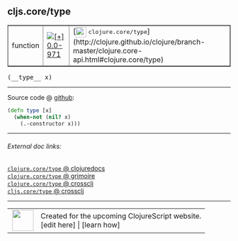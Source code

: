 ## cljs.core/type



 <table border="1">
<tr>
<td>function</td>
<td><a href="https://github.com/cljsinfo/cljs-api-docs/tree/0.0-971"><img valign="middle" alt="[+] 0.0-971" title="Added in 0.0-971" src="https://img.shields.io/badge/+-0.0--971-lightgrey.svg"></a> </td>
<td>
[<img height="24px" valign="middle" src="http://i.imgur.com/1GjPKvB.png"> <samp>clojure.core/type</samp>](http://clojure.github.io/clojure/branch-master/clojure.core-api.html#clojure.core/type)
</td>
</tr>
</table>


 <samp>
(__type__ x)<br>
</samp>

---







Source code @ [github](https://github.com/clojure/clojurescript/blob/r2138/src/cljs/cljs/core.cljs#L127-L129):

```clj
(defn type [x]
  (when-not (nil? x)
    (.-constructor x)))
```

<!--
Repo - tag - source tree - lines:

 <pre>
clojurescript @ r2138
└── src
    └── cljs
        └── cljs
            └── <ins>[core.cljs:127-129](https://github.com/clojure/clojurescript/blob/r2138/src/cljs/cljs/core.cljs#L127-L129)</ins>
</pre>

-->

---



###### External doc links:

[`clojure.core/type` @ clojuredocs](http://clojuredocs.org/clojure.core/type)<br>
[`clojure.core/type` @ grimoire](http://conj.io/store/v1/org.clojure/clojure/1.7.0-beta3/clj/clojure.core/type/)<br>
[`clojure.core/type` @ crossclj](http://crossclj.info/fun/clojure.core/type.html)<br>
[`cljs.core/type` @ crossclj](http://crossclj.info/fun/cljs.core.cljs/type.html)<br>

---

 <table>
<tr><td>
<img valign="middle" align="right" width="48px" src="http://i.imgur.com/Hi20huC.png">
</td><td>
Created for the upcoming ClojureScript website.<br>
[edit here] | [learn how]
</td></tr></table>

[edit here]:https://github.com/cljsinfo/cljs-api-docs/blob/master/cljsdoc/cljs.core_type.cljsdoc
[learn how]:https://github.com/cljsinfo/cljs-api-docs/wiki/cljsdoc-files

<!--

This information was too distracting to show to readers, but I'll leave it
commented here since it is helpful to:

- pretty-print the data used to generate this document
- and show how to retrieve that data



The API data for this symbol:

```clj
{:ns "cljs.core",
 :name "type",
 :signature ["[x]"],
 :history [["+" "0.0-971"]],
 :type "function",
 :full-name-encode "cljs.core_type",
 :source {:code "(defn type [x]\n  (when-not (nil? x)\n    (.-constructor x)))",
          :title "Source code",
          :repo "clojurescript",
          :tag "r2138",
          :filename "src/cljs/cljs/core.cljs",
          :lines [127 129]},
 :full-name "cljs.core/type",
 :clj-symbol "clojure.core/type"}

```

Retrieve the API data for this symbol:

```clj
;; from Clojure REPL
(require '[clojure.edn :as edn])
(-> (slurp "https://raw.githubusercontent.com/cljsinfo/cljs-api-docs/catalog/cljs-api.edn")
    (edn/read-string)
    (get-in [:symbols "cljs.core/type"]))
```

-->
